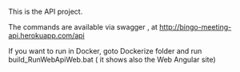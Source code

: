 
This is the API project.

The commands are available via swagger , at http://bingo-meeting-api.herokuapp.com/api

If you want to run in Docker, goto Dockerize folder and run build_RunWebApiWeb.bat ( it shows also the Web Angular site)

